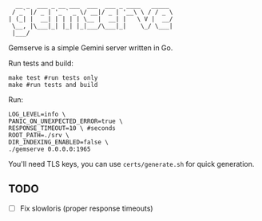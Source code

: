 ```
  __ _  ___ _ __ ___  ___  ___ _ ____   _____ 
 / _` |/ _ | '_ ` _ \/ __|/ _ | '__\ \ / / _ \
| (_| |  __| | | | | \__ |  __| |   \ V |  __/
 \__, |\___|_| |_| |_|___/\___|_|    \_/ \___|
 |___/          
```

Gemserve is a simple Gemini server written in Go.

Run tests and build:

```shell
make test #run tests only
make #run tests and build
```

Run:

```shell
LOG_LEVEL=info \
PANIC_ON_UNEXPECTED_ERROR=true \
RESPONSE_TIMEOUT=10 \ #seconds
ROOT_PATH=./srv \
DIR_INDEXING_ENABLED=false \
./gemserve 0.0.0.0:1965
```

You'll need TLS keys, you can use `certs/generate.sh`
for quick generation.

## TODO
- [ ] Fix slowloris (proper response timeouts)
